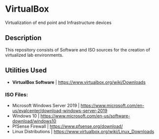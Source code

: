 # VirtualBox
Virtualization of end point and Infrastructure devices

<h2>Description</h2>
This repository consists of Software and ISO sources for the creation of virtualized lab environments.
<br />


<h2>Utilities Used</h2>

- <b>VirtualBox Software</b> | https://www.virtualbox.org/wiki/Downloads

 <h3>ISO Files:</h3>

-  Microsoft Windows Server 2019 | https://www.microsoft.com/en-us/evalcenter/download-windows-server-2019
-  Windows 10 | https://www.microsoft.com/en-us/software-download/windows10
-  PfSense Firewall | https://www.pfsense.org/download/
-  Linux Distributions </b> | https://www.virtualbox.org/wiki/Linux_Downloads

